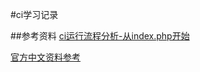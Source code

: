 #ci学习记录

##参考资料
[ci运行流程分析-从index.php开始](http://www.cnblogs.com/lazycat-cz/p/4315453.html)

[官方中文资料参考](http://codeigniter.org.cn/user_guide/tutorial/static_pages.html)